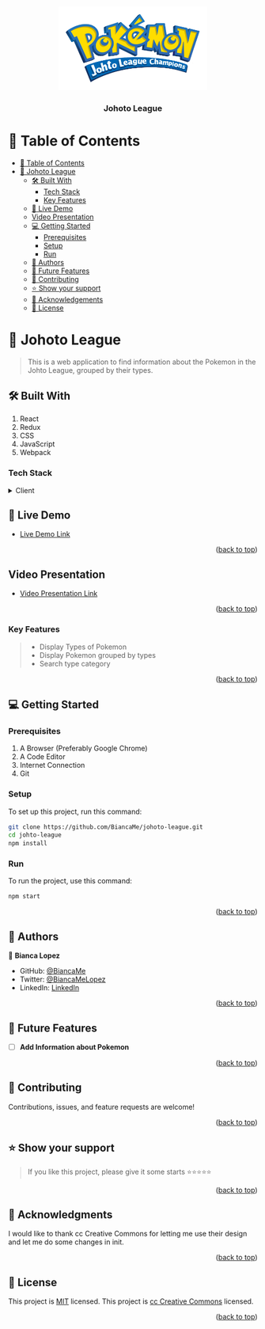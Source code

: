 <a name="readme-top"></a>

<div align="center">

 <!-- LOGO -->

  <img src="./src/assets/pokemon.png" alt="logo" width="300"  height="auto" />
  <br/>

<!-- MAIN HEADING -->

  <h3><b>Johoto League</b></h3>

</div>

<!-- TABLE OF CONTENTS -->
# 📗 Table of Contents

- [📗 Table of Contents](#-table-of-contents)
- [📖 Johoto League ](#-johoto-league-)
  - [🛠 Built With ](#-built-with-)
    - [Tech Stack ](#tech-stack-)
    - [Key Features ](#key-features-)
  - [🚀 Live Demo](#live-demo)
  - [Video Presentation](#video-presentation)
  - [💻 Getting Started ](#-getting-started-)
    - [Prerequisites](#prerequisites)
    - [Setup](#setup)
    - [Run](#run)
  - [👥 Authors ](#-authors-)
  - [🔭 Future Features ](#-future-features-)
  - [🤝 Contributing ](#-contributing-)
  - [⭐️ Show your support ](#️-show-your-support-)
  -  [🙏 Acknowledgements](#acknowledgements)
  - [📝 License ](#-license-)

<!-- INTRO -->
# 📖 Johoto League <a name="about-project"></a>

> This is a web application to find information about the Pokemon in the Johto League, grouped by their types.

## 🛠 Built With <a name="built-with"></a>
1. React
2. Redux
3. CSS
4. JavaScript
5. Webpack
### Tech Stack <a name="tech-stack"></a>

<details>
  <summary>Client</summary>
  <ul>
    <li><a href="https://reactjs.org/">React</a></li>
    <li><a href="https://redux.js.org/">Redux</a></li>
    <li><a href="https://www.w3.org/">CSS</a></li>
    <li><a href="https://www.javascript.com/">JavaScript</a></li>
    <li><a href="https://webpack.js.org/">Webpack</a></li>
  </ul>
</details>

## 🚀 Live Demo <a name="live-demo"></a>
- [Live Demo Link](https://moonlit-baklava-2b6653.netlify.app/)
<p align="right">(<a href="#readme-top">back to top</a>)</p>

## Video Presentation <a name="video-presentation"></a>
- [Video Presentation Link](https://www.loom.com/share/e516e18e895542eca2c76f75eb2abd76)
<p align="right">(<a href="#readme-top">back to top</a>)</p>

<!-- Features -->

<!-- Features -->

### Key Features <a name="key-features"></a>

> - Display Types of Pokemon
> - Display Pokemon grouped by types
> - Search type category

<p align="right">(<a href="#readme-top">back to top</a>)</p>

<!-- GETTING STARTED -->

## 💻 Getting Started <a name="getting-started"></a>


### Prerequisites

1. A Browser (Preferably Google Chrome)
2. A Code Editor
3. Internet Connection
4. Git

<!-- SETUP -->

### Setup

To set up this project, run this command:

```sh
git clone https://github.com/BiancaMe/johoto-league.git
cd johto-league
npm install
```

### Run

To run the project,  use this command: 
```sh
npm start
```


<p align="right">(<a href="#readme-top">back to top</a>)</p>

<!-- AUTHORS -->
## 👥 Authors <a name="authors"></a>

👤 **Bianca Lopez**

- GitHub: [@BiancaMe](https://github.com/BiancaMe)
- Twitter: [@BiancaMeLopez](https://twitter.com/BiancaMeLopez)
- LinkedIn: [LinkedIn](https://www.linkedin.com/in/bianca-lopez-55a4a3276/)

<p align="right">(<a href="#readme-top">back to top</a>)</p>

## 🔭 Future Features <a name="future-features"></a>

- [ ] **Add Information about Pokemon**

<p align="right">(<a href="#readme-top">back to top</a>)</p>

<!-- CONTRIBUTION -->
## 🤝 Contributing <a name="contributing"></a>

Contributions, issues, and feature requests are welcome!

<p align="right">(<a href="#readme-top">back to top</a>)</p>

<!--SUPPORT -->

## ⭐️ Show your support <a name="support"></a>

> If you like this project, please give it some starts ⭐️⭐️⭐️⭐️⭐️

<p align="right">(<a href="#readme-top">back to top</a>)</p>

<!-- ACKNOWLEDGEMENTS -->

## 🙏 Acknowledgments <a name="acknowledgements"></a>

I would like to thank cc Creative Commons for letting me use their design and let me do some changes in init. 

<p align="right">(<a href="#readme-top">back to top</a>)</p>

<!-- LICENSE -->

## 📝 License <a name="license"></a>

This project is [MIT](./LICENSE) licensed.
This project is [cc Creative Commons](https://creativecommons.org/licenses/by-nc/4.0/#) licensed.

<p align="right">(<a href="#readme-top">back to top</a>)</p>
